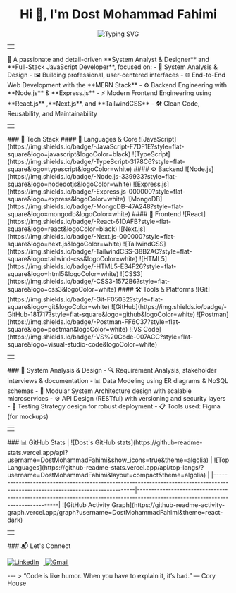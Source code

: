 <h1 align="center">Hi 👋, I'm Dost Mohammad Fahimi</h1> <p align="center"> <img src="https://readme-typing-svg.herokuapp.com?font=Fira+Code&size=24&duration=3000&pause=1000&color=38BCF7&center=true&vCenter=true&width=500&lines=System+Analyst+%26+Designer;Frontend+Engineer+%7C+React+%2F+Next.js;MERN+Stack+Developer;Clean+Code+%7C+Systematic+Thinking;Open+Source+Enthusiast+%F0%9F%A4%96" alt="Typing SVG" /> </p> <table><tr><td><img src="https://raw.githubusercontent.com/kalpak92/kalpak92/master/images/line.gif" width="100%" height="1"></td></tr></table> 🎯 A passionate and detail-driven **System Analyst & Designer** and **Full-Stack JavaScript Developer**, focused on: - 🧠 System Analysis & Design - 🖼️ Building professional, user-centered interfaces - 🌐 End-to-End Web Development with the **MERN Stack** - ⚙️ Backend Engineering with **Node.js** & **Express.js** - ⚡ Modern Frontend Engineering using **React.js** ,**Next.js**, and **TailwindCSS** - 🛠 Clean Code, Reusability, and Maintainability <table><tr><td><img src="https://raw.githubusercontent.com/kalpak92/kalpak92/master/images/line.gif" width="100%" height="1"></td></tr></table> ### 🚀 Tech Stack #### 🧩 Languages & Core ![JavaScript](https://img.shields.io/badge/-JavaScript-F7DF1E?style=flat-square&logo=javascript&logoColor=black) ![TypeScript](https://img.shields.io/badge/-TypeScript-3178C6?style=flat-square&logo=typescript&logoColor=white) #### ⚙️ Backend ![Node.js](https://img.shields.io/badge/-Node.js-339933?style=flat-square&logo=nodedotjs&logoColor=white) ![Express.js](https://img.shields.io/badge/-Express.js-000000?style=flat-square&logo=express&logoColor=white) ![MongoDB](https://img.shields.io/badge/-MongoDB-47A248?style=flat-square&logo=mongodb&logoColor=white) #### 🎨 Frontend ![React](https://img.shields.io/badge/-React-61DAFB?style=flat-square&logo=react&logoColor=black) ![Next.js](https://img.shields.io/badge/-Next.js-000000?style=flat-square&logo=next.js&logoColor=white) ![TailwindCSS](https://img.shields.io/badge/-TailwindCSS-38B2AC?style=flat-square&logo=tailwind-css&logoColor=white) ![HTML5](https://img.shields.io/badge/-HTML5-E34F26?style=flat-square&logo=html5&logoColor=white) ![CSS3](https://img.shields.io/badge/-CSS3-1572B6?style=flat-square&logo=css3&logoColor=white) #### 🛠 Tools & Platforms ![Git](https://img.shields.io/badge/-Git-F05032?style=flat-square&logo=git&logoColor=white) ![GitHub](https://img.shields.io/badge/-GitHub-181717?style=flat-square&logo=github&logoColor=white) ![Postman](https://img.shields.io/badge/-Postman-FF6C37?style=flat-square&logo=postman&logoColor=white) ![VS Code](https://img.shields.io/badge/-VS%20Code-007ACC?style=flat-square&logo=visual-studio-code&logoColor=white) <table><tr><td><img src="https://raw.githubusercontent.com/kalpak92/kalpak92/master/images/line.gif" width="100%" height="1"></td></tr></table> ### 🧠 System Analysis & Design - 🔍 Requirement Analysis, stakeholder interviews & documentation - 📊 Data Modeling using ER diagrams & NoSQL schemas - 🧩 Modular System Architecture design with scalable microservices - ⚙️ API Design (RESTful) with versioning and security layers - 🧪 Testing Strategy design for robust deployment - 📋 Tools used: Figma (for mockups) <table><tr><td><img src="https://raw.githubusercontent.com/kalpak92/kalpak92/master/images/line.gif" width="100%" height="1"></td></tr></table> ### 📊 GitHub Stats | ![Dost's GitHub stats](https://github-readme-stats.vercel.app/api?username=DostMohammadFahimi&show_icons=true&theme=algolia) | ![Top Languages](https://github-readme-stats.vercel.app/api/top-langs/?username=DostMohammadFahimi&layout=compact&theme=algolia) | |--------------------------------------------------------------------------------------------------------------------------------|--------------------------------------------------------------------------------------------------------------------------------| ![GitHub Activity Graph](https://github-readme-activity-graph.vercel.app/graph?username=DostMohammadFahimi&theme=react-dark) <table><tr><td><img src="https://raw.githubusercontent.com/kalpak92/kalpak92/master/images/line.gif" width="100%" height="1"></td></tr></table> ### 📬 Let's Connect <p align="left"> <a href="https://www.linkedin.com/in/dost-mohammad-fahimi/" target="_blank"> <img src="https://img.icons8.com/color/48/000000/linkedin.png" alt="LinkedIn" style="margin-right: 10px;"/> </a> <a href="mailto:dmfahimiiiii730@gmail.com"> <img src="https://img.icons8.com/color/48/000000/gmail-new.png" alt="Gmail"/> </a> </p> --- > “Code is like humor. When you have to explain it, it’s bad.” — Cory House
